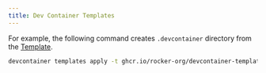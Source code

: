 ```yaml
---
title: Dev Container Templates
---
```


For example, the following command creates `.devcontainer` directory
from the [Template](https://github.com/rocker-org/devcontainer-templates/tree/main/src/r-ver).

```{.sh filename="Terminal"}
devcontainer templates apply -t ghcr.io/rocker-org/devcontainer-templates/r-ver
```
